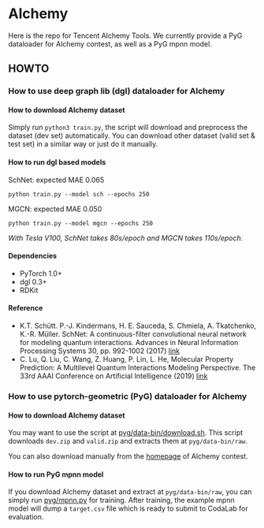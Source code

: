 # Alchemy

Here is the repo for Tencent Alchemy Tools. We currently provide a PyG dataloader for Alchemy contest, as well as a PyG mpnn model.


## HOWTO

### How to use deep graph lib (dgl) dataloader for Alchemy

#### How to download Alchemy dataset  

Simply run `python3 train.py`, the script will download and preprocess the dataset (dev set) automatically.  You can download other dataset (valid set & test set) in a similar way or just do it manually.  

#### How to run dgl based models  
SchNet: expected MAE 0.065  

`python train.py --model sch --epochs 250`

MGCN: expected MAE 0.050  

`python train.py --model mgcn --epochs 250`

*With Tesla V100, SchNet takes 80s/epoch and MGCN takes 110s/epoch.*

#### Dependencies  

+ PyTorch 1.0+
+ dgl 0.3+
+ RDKit

#### Reference  
 
- K.T. Schütt. P.-J. Kindermans, H. E. Sauceda, S. Chmiela, A. Tkatchenko, K.-R. Müller.
SchNet: A continuous-filter convolutional neural network for modeling quantum interactions. Advances in Neural Information Processing Systems 30, pp. 992-1002 (2017) [link](http://papers.nips.cc/paper/6700-schnet-a-continuous-filter-convolutional-neural-network-for-modeling-quantum-interactions)  
- C. Lu, Q. Liu, C. Wang, Z. Huang, P. Lin, L. He, Molecular Property Prediction: A Multilevel Quantum Interactions Modeling Perspective. The 33rd AAAI Conference on Artificial Intelligence (2019) [link](https://arxiv.org/abs/1906.11081)  

### How to use pytorch-geometric (PyG) dataloader for Alchemy


#### How to download Alchemy dataset

You may want to use the script at [pyg/data-bin/download.sh](pyg/data-bin/download.sh). This script downloads  `dev.zip` and `valid.zip` and extracts them at `pyg/data-bin/raw`.

You can also download manually from the [homepage](https://alchemy.tencent.com/) of Alchemy contest.


#### How to run PyG mpnn model

If you download Alchemy dataset and extract at `pyg/data-bin/raw`,  you can simply run [pyg/mpnn.py](pyg/mpnn.py) for training. After training, the example mpnn model will dump a `target.csv` file which is ready to submit to CodaLab for evaluation.

